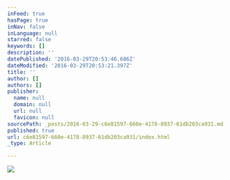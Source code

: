 ```yaml
---
inFeed: true
hasPage: true
inNav: false
inLanguage: null
starred: false
keywords: []
description: ''
datePublished: '2016-03-29T20:53:46.686Z'
dateModified: '2016-03-29T20:53:21.397Z'
title: ''
author: []
authors: []
publisher:
  name: null
  domain: null
  url: null
  favicon: null
sourcePath: _posts/2016-03-29-c6e81597-660e-4178-8937-61db203ca931.md
published: true
url: c6e81597-660e-4178-8937-61db203ca931/index.html
_type: Article

---
```

![](https://the-grid-user-content.s3-us-west-2.amazonaws.com/b1a8d80c-dafc-4f56-9356-6fe31dd1f527.jpg)